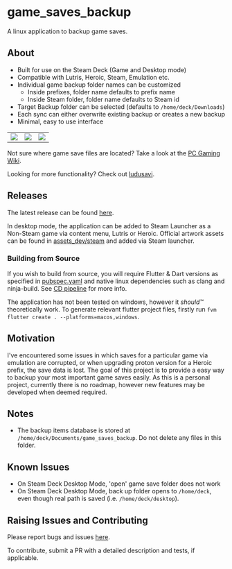 # game_saves_backup

A linux application to backup game saves.

## About

- Built for use on the Steam Deck (Game and Desktop mode)
- Compatible with Lutris, Heroic, Steam, Emulation etc.
- Individual game backup folder names can be customized
    - Inside prefixes, folder name defaults to prefix name
    - Inside Steam folder, folder name defaults to Steam id
- Target Backup folder can be selected (defaults to `/home/deck/Downloads`)
- Each sync can either overwrite existing backup or creates a new backup
- Minimal, easy to use interface

<table>
<tr>
<td><img src="docs/screenshot1.png"></td>
<td><img src="docs/screenshot2.png"></td>
<td><img src="docs/screenshot3.png"></td>
</tr>
</table>

Not sure where game save files are located? Take a look at the [PC Gaming Wiki](https://www.pcgamingwiki.com/).

Looking for more functionality? Check out [ludusavi](https://github.com/mtkennerly/ludusavi).

## Releases

The latest release can be found [here](https://github.com/defuncart/game_saves_backup/releases/latest). 

In desktop mode, the application can be added to Steam Launcher as a Non-Steam game via content menu, Lutris or Heroic. Official artwork assets can be found in [assets_dev/steam](assets_dev/steam) and added via Steam launcher.

### Building from Source

If you wish to build from source, you will require Flutter & Dart versions as specified in [pubspec.yaml](pubspec.yaml) and native linux dependencies such as clang and ninja-build. See [CD pipeline](.github/workflows/cd_main.yml) for more info.

The application has not been tested on windows, however it *should™* theoretically work. To generate relevant flutter project files, firstly run `fvm flutter create . --platforms=macos,windows`.

## Motivation

I've encountered some issues in which saves for a particular game via emulation are corrupted, or when upgrading proton version for a Heroic prefix, the save data is lost. The goal of this project is to provide a easy way to backup your most important game saves easily. As this is a personal project, currently there is no roadmap, however new features may be developed when deemed required.

## Notes

- The backup items database is stored at `/home/deck/Documents/game_saves_backup`. Do not delete any files in this folder.

## Known Issues

- On Steam Deck Desktop Mode, 'open' game save folder does not work
- On Steam Deck Desktop Mode, back up folder opens to `/home/deck`, even though real path is saved (i.e. `/home/deck/desktop`).

## Raising Issues and Contributing

Please report bugs and issues [here](https://github.com/defuncart/game_saves_backup/issues).

To contribute, submit a PR with a detailed description and tests, if applicable.
